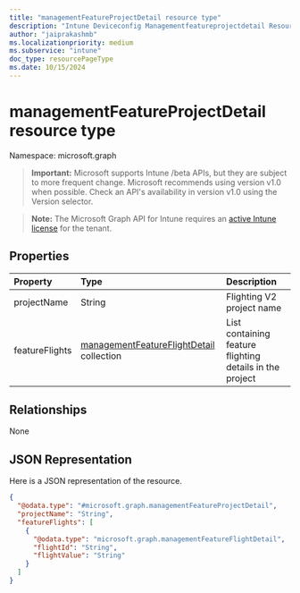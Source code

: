 ```yaml
---
title: "managementFeatureProjectDetail resource type"
description: "Intune Deviceconfig Managementfeatureprojectdetail Resources ."
author: "jaiprakashmb"
ms.localizationpriority: medium
ms.subservice: "intune"
doc_type: resourcePageType
ms.date: 10/15/2024
---
```


# managementFeatureProjectDetail resource type

Namespace: microsoft.graph

> **Important:** Microsoft supports Intune /beta APIs, but they are subject to more frequent change. Microsoft recommends using version v1.0 when possible. Check an API's availability in version v1.0 using the Version selector.

> **Note:** The Microsoft Graph API for Intune requires an [active Intune license](https://go.microsoft.com/fwlink/?linkid=839381) for the tenant.



## Properties
|Property|Type|Description|
|:---|:---|:---|
|projectName|String|Flighting V2 project name|
|featureFlights|[managementFeatureFlightDetail](../resources/intune-deviceconfig-managementfeatureflightdetail.md) collection|List containing feature flighting details in the project|

## Relationships
None

## JSON Representation
Here is a JSON representation of the resource.
<!-- {
  "blockType": "resource",
  "@odata.type": "microsoft.graph.managementFeatureProjectDetail"
}
-->
``` json
{
  "@odata.type": "#microsoft.graph.managementFeatureProjectDetail",
  "projectName": "String",
  "featureFlights": [
    {
      "@odata.type": "microsoft.graph.managementFeatureFlightDetail",
      "flightId": "String",
      "flightValue": "String"
    }
  ]
}
```
